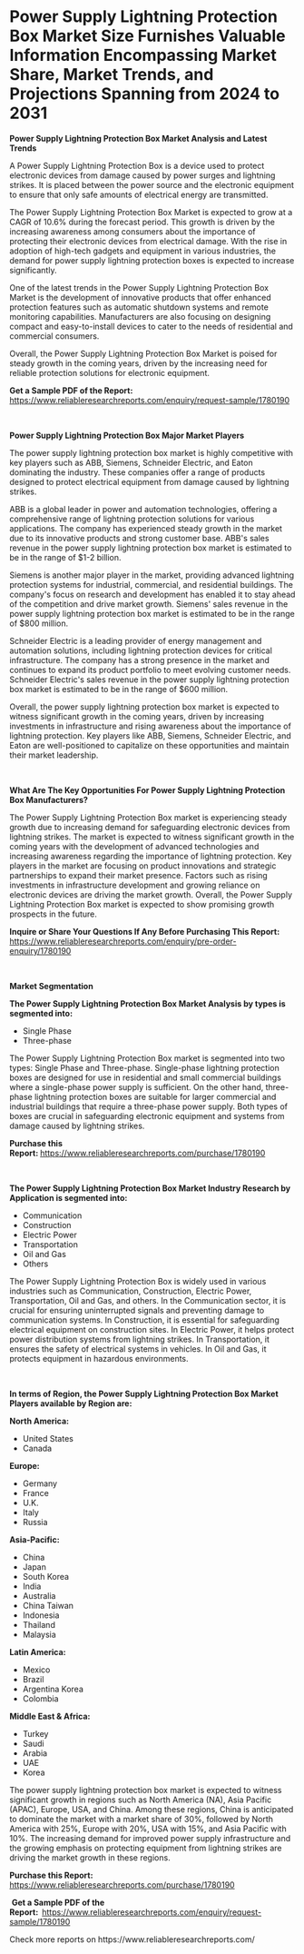 <p><h1>Power Supply Lightning Protection Box Market Size Furnishes Valuable Information Encompassing Market Share, Market Trends, and Projections Spanning from 2024 to 2031</h1></p><p><strong>Power Supply Lightning Protection Box Market Analysis and Latest Trends</strong></p>
<p><p>A Power Supply Lightning Protection Box is a device used to protect electronic devices from damage caused by power surges and lightning strikes. It is placed between the power source and the electronic equipment to ensure that only safe amounts of electrical energy are transmitted.</p><p>The Power Supply Lightning Protection Box Market is expected to grow at a CAGR of 10.6% during the forecast period. This growth is driven by the increasing awareness among consumers about the importance of protecting their electronic devices from electrical damage. With the rise in adoption of high-tech gadgets and equipment in various industries, the demand for power supply lightning protection boxes is expected to increase significantly.</p><p>One of the latest trends in the Power Supply Lightning Protection Box Market is the development of innovative products that offer enhanced protection features such as automatic shutdown systems and remote monitoring capabilities. Manufacturers are also focusing on designing compact and easy-to-install devices to cater to the needs of residential and commercial consumers.</p><p>Overall, the Power Supply Lightning Protection Box Market is poised for steady growth in the coming years, driven by the increasing need for reliable protection solutions for electronic equipment.</p></p>
<p><strong>Get a Sample PDF of the Report:&nbsp;</strong> <a href="https://www.reliableresearchreports.com/enquiry/request-sample/1780190">https://www.reliableresearchreports.com/enquiry/request-sample/1780190</a></p>
<p>&nbsp;</p>
<p><strong>Power Supply Lightning Protection Box Major Market Players</strong></p>
<p><p>The power supply lightning protection box market is highly competitive with key players such as ABB, Siemens, Schneider Electric, and Eaton dominating the industry. These companies offer a range of products designed to protect electrical equipment from damage caused by lightning strikes.</p><p>ABB is a global leader in power and automation technologies, offering a comprehensive range of lightning protection solutions for various applications. The company has experienced steady growth in the market due to its innovative products and strong customer base. ABB's sales revenue in the power supply lightning protection box market is estimated to be in the range of $1-2 billion.</p><p>Siemens is another major player in the market, providing advanced lightning protection systems for industrial, commercial, and residential buildings. The company's focus on research and development has enabled it to stay ahead of the competition and drive market growth. Siemens' sales revenue in the power supply lightning protection box market is estimated to be in the range of $800 million.</p><p>Schneider Electric is a leading provider of energy management and automation solutions, including lightning protection devices for critical infrastructure. The company has a strong presence in the market and continues to expand its product portfolio to meet evolving customer needs. Schneider Electric's sales revenue in the power supply lightning protection box market is estimated to be in the range of $600 million.</p><p>Overall, the power supply lightning protection box market is expected to witness significant growth in the coming years, driven by increasing investments in infrastructure and rising awareness about the importance of lightning protection. Key players like ABB, Siemens, Schneider Electric, and Eaton are well-positioned to capitalize on these opportunities and maintain their market leadership.</p></p>
<p>&nbsp;</p>
<p><strong>What Are The Key Opportunities For Power Supply Lightning Protection Box Manufacturers?</strong></p>
<p><p>The Power Supply Lightning Protection Box market is experiencing steady growth due to increasing demand for safeguarding electronic devices from lightning strikes. The market is expected to witness significant growth in the coming years with the development of advanced technologies and increasing awareness regarding the importance of lightning protection. Key players in the market are focusing on product innovations and strategic partnerships to expand their market presence. Factors such as rising investments in infrastructure development and growing reliance on electronic devices are driving the market growth. Overall, the Power Supply Lightning Protection Box market is expected to show promising growth prospects in the future.</p></p>
<p><strong>Inquire or Share Your Questions If Any Before Purchasing This Report:</strong> <a href="https://www.reliableresearchreports.com/enquiry/pre-order-enquiry/1780190">https://www.reliableresearchreports.com/enquiry/pre-order-enquiry/1780190</a></p>
<p>&nbsp;</p>
<p><strong>Market Segmentation</strong></p>
<p><strong>The Power Supply Lightning Protection Box Market Analysis by types is segmented into:</strong></p>
<p><ul><li>Single Phase</li><li>Three-phase</li></ul></p>
<p><p>The Power Supply Lightning Protection Box market is segmented into two types: Single Phase and Three-phase. Single-phase lightning protection boxes are designed for use in residential and small commercial buildings where a single-phase power supply is sufficient. On the other hand, three-phase lightning protection boxes are suitable for larger commercial and industrial buildings that require a three-phase power supply. Both types of boxes are crucial in safeguarding electronic equipment and systems from damage caused by lightning strikes.</p></p>
<p><strong>Purchase this Report:&nbsp;</strong><a href="https://www.reliableresearchreports.com/purchase/1780190">https://www.reliableresearchreports.com/purchase/1780190</a></p>
<p>&nbsp;</p>
<p><strong>The Power Supply Lightning Protection Box Market Industry Research by Application is segmented into:</strong></p>
<p><ul><li>Communication</li><li>Construction</li><li>Electric Power</li><li>Transportation</li><li>Oil and Gas</li><li>Others</li></ul></p>
<p><p>The Power Supply Lightning Protection Box is widely used in various industries such as Communication, Construction, Electric Power, Transportation, Oil and Gas, and others. In the Communication sector, it is crucial for ensuring uninterrupted signals and preventing damage to communication systems. In Construction, it is essential for safeguarding electrical equipment on construction sites. In Electric Power, it helps protect power distribution systems from lightning strikes. In Transportation, it ensures the safety of electrical systems in vehicles. In Oil and Gas, it protects equipment in hazardous environments.</p></p>
<p>&nbsp;</p>
<p><strong>In terms of Region, the Power Supply Lightning Protection Box Market Players available by Region are:</strong></p>
<p>
    <p> <strong> North America: </strong>
        <ul>
            <li>United States</li>
            <li>Canada</li>
        </ul>
        </p> 
    <p> <strong> Europe: </strong>
        <ul>
            <li>Germany</li>
            <li>France</li>
            <li>U.K.</li>
            <li>Italy</li>
            <li>Russia</li>
        </ul>
        </p> 
    <p> <strong> Asia-Pacific: </strong>
        <ul>
            <li>China</li>
            <li>Japan</li>
            <li>South Korea</li>
            <li>India</li>
            <li>Australia</li>
            <li>China Taiwan</li>
            <li>Indonesia</li>
            <li>Thailand</li>
            <li>Malaysia</li>
        </ul>
        </p> 
    <p> <strong> Latin America: </strong>
        <ul>
            <li>Mexico</li>
            <li>Brazil</li>
            <li>Argentina Korea</li>
            <li>Colombia</li>
        </ul>
        </p> 
    <p> <strong> Middle East & Africa: </strong>
        <ul>
            <li>Turkey</li>
            <li>Saudi</li>
            <li>Arabia</li>
            <li>UAE</li>
            <li>Korea</li>
        </ul>
    </p>
    </p>
<p><p>The power supply lightning protection box market is expected to witness significant growth in regions such as North America (NA), Asia Pacific (APAC), Europe, USA, and China. Among these regions, China is anticipated to dominate the market with a market share of 30%, followed by North America with 25%, Europe with 20%, USA with 15%, and Asia Pacific with 10%. The increasing demand for improved power supply infrastructure and the growing emphasis on protecting equipment from lightning strikes are driving the market growth in these regions.</p></p>
<p><strong>Purchase this Report: </strong><a href="https://www.reliableresearchreports.com/purchase/1780190">https://www.reliableresearchreports.com/purchase/1780190</a></p>
<p>&nbsp;<strong>Get a Sample PDF of the Report:&nbsp;&nbsp;</strong><a href="https://www.reliableresearchreports.com/enquiry/request-sample/1780190">https://www.reliableresearchreports.com/enquiry/request-sample/1780190</a></p>
<p><strong></strong></p>
<p>Check more reports on https://www.reliableresearchreports.com/</p>